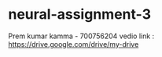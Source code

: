 # neural-assignment-3
Prem kumar kamma - 700756204
vedio link : https://drive.google.com/drive/my-drive
